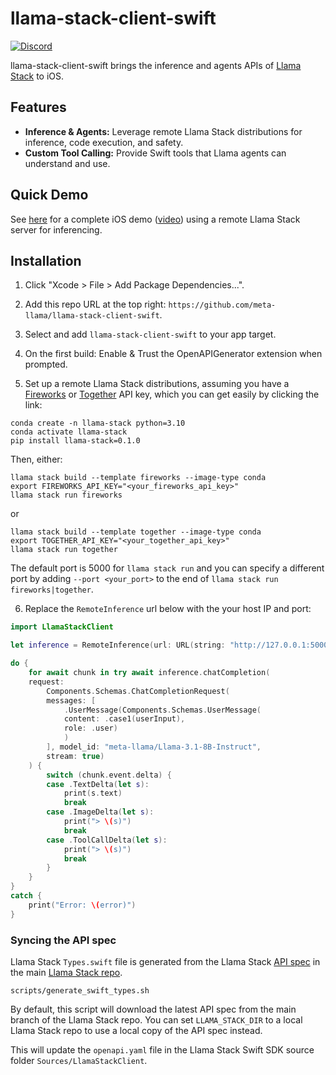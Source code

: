 # llama-stack-client-swift

[![Discord](https://img.shields.io/discord/1257833999603335178)](https://discord.gg/llama-stack)

llama-stack-client-swift brings the inference and agents APIs of [Llama Stack](https://github.com/meta-llama/llama-stack) to iOS.

## Features

- **Inference & Agents:** Leverage remote Llama Stack distributions for inference, code execution, and safety.
- **Custom Tool Calling:**  Provide Swift tools that Llama agents can understand and use.

## Quick Demo
See [here](https://github.com/meta-llama/llama-stack-apps/tree/ios_demo/examples/ios_quick_demo/iOSQuickDemo) for a complete iOS demo ([video](https://drive.google.com/file/d/1HnME3VmsYlyeFgsIOMlxZy5c8S2xP4r4/view?usp=sharing)) using a remote Llama Stack server for inferencing.

## Installation

1. Click "Xcode > File > Add Package Dependencies...".

2. Add this repo URL at the top right: `https://github.com/meta-llama/llama-stack-client-swift`.

3. Select and add `llama-stack-client-swift` to your app target.

4. On the first build: Enable & Trust the OpenAPIGenerator extension when prompted.

5. Set up a remote Llama Stack distributions, assuming you have a [Fireworks](https://fireworks.ai/account/api-keys) or [Together](https://api.together.ai/) API key, which you can get easily by clicking the link:

```
conda create -n llama-stack python=3.10
conda activate llama-stack
pip install llama-stack=0.1.0
```
Then, either:
```
llama stack build --template fireworks --image-type conda
export FIREWORKS_API_KEY="<your_fireworks_api_key>"
llama stack run fireworks
```
or
```
llama stack build --template together --image-type conda
export TOGETHER_API_KEY="<your_together_api_key>"
llama stack run together
```

The default port is 5000 for `llama stack run` and you can specify a different port by adding `--port <your_port>` to the end of `llama stack run fireworks|together`.

6. Replace the `RemoteInference` url below with the your host IP and port:

```swift
import LlamaStackClient

let inference = RemoteInference(url: URL(string: "http://127.0.0.1:5000")!)

do {
    for await chunk in try await inference.chatCompletion(
    request:
        Components.Schemas.ChatCompletionRequest(
        messages: [
            .UserMessage(Components.Schemas.UserMessage(
            content: .case1(userInput),
            role: .user)
            )
        ], model_id: "meta-llama/Llama-3.1-8B-Instruct",
        stream: true)
    ) {
        switch (chunk.event.delta) {
        case .TextDelta(let s):
            print(s.text)
            break
        case .ImageDelta(let s):
            print("> \(s)")
            break
        case .ToolCallDelta(let s):
            print("> \(s)")
            break
        }
    }
}
catch {
    print("Error: \(error)")
}
```

### Syncing the API spec

Llama Stack `Types.swift` file is generated from the Llama Stack [API spec](https://github.com/meta-llama/llama-stack/blob/main/docs/resources/llama-stack-spec.yaml) in the main [Llama Stack repo](https://github.com/meta-llama/llama-stack). 

```
scripts/generate_swift_types.sh
```

By default, this script will download the latest API spec from the main branch of the Llama Stack repo. You can set `LLAMA_STACK_DIR` to a local Llama Stack repo to use a local copy of the API spec instead.

This will update the `openapi.yaml` file in the Llama Stack Swift SDK source folder `Sources/LlamaStackClient`.


